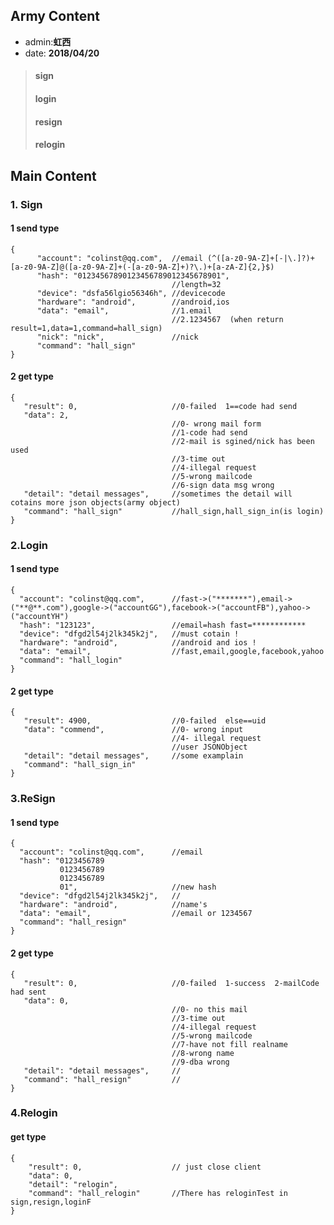 ## Army Content
+ admin:**虹西**
+ date: **2018/04/20**

> #### sign
> #### login
> #### resign
> #### relogin


## Main Content

### 1. Sign
#### 1 send type
    {
          "account": "colinst@qq.com",  //email (^([a-z0-9A-Z]+[-|\.]?)+[a-z0-9A-Z]@([a-z0-9A-Z]+(-[a-z0-9A-Z]+)?\.)+[a-zA-Z]{2,}$)
          "hash": "01234567890123456789012345678901",             
                                        //length=32
          "device": "dsfa56lgio56346h", //devicecode
          "hardware": "android",        //android,ios
          "data": "email",              //1.email
                                        //2.1234567  (when return result=1,data=1,command=hall_sign)
          "nick": "nick",               //nick
          "command": "hall_sign"
    }
#### 2 get type
    {
       "result": 0,                     //0-failed  1==code had send 
       "data": 2,
                                        //0- wrong mail form
                                        //1-code had send                        
                                        //2-mail is sgined/nick has been used
                                        //3-time out
                                        //4-illegal request
                                        //5-wrong mailcode
                                        //6-sign data msg wrong
       "detail": "detail messages",     //sometimes the detail will cotains more json objects(army object)
       "command": "hall_sign"           //hall_sign,hall_sign_in(is login)
    }



### 2.Login
#### 1 send type
    {
      "account": "colinst@qq.com",      //fast->("*******"),email->("**@**.com"),google->("accountGG"),facebook->("accountFB"),yahoo->("accountYH")
      "hash": "123123",                 //email=hash fast=************
      "device": "dfgd2l54j2lk345k2j",   //must cotain !
      "hardware": "android",            //android and ios !
      "data": "email",                  //fast,email,google,facebook,yahoo
      "command": "hall_login"
    }
#### 2 get type
    {
       "result": 4900,                  //0-failed  else==uid 
       "data": "commend",               //0- wrong input
                                        //4- illegal request
                                        //user JSONObject
       "detail": "detail messages",     //some examplain
       "command": "hall_sign_in"
    }

   
   
### 3.ReSign
#### 1 send type
    {
      "account": "colinst@qq.com",      //email
      "hash": "0123456789
               0123456789
               0123456789
               01",                     //new hash
      "device": "dfgd2l54j2lk345k2j",   //
      "hardware": "android",            //name's
      "data": "email",                  //email or 1234567
      "command": "hall_resign"
    }
#### 2 get type
    {
       "result": 0,                     //0-failed  1-success  2-mailCode had sent
       "data": 0,                       
                                        //0- no this mail
                                        //3-time out
                                        //4-illegal request
                                        //5-wrong mailcode
                                        //7-have not fill realname
                                        //8-wrong name
                                        //9-dba wrong
       "detail": "detail messages",     //
       "command": "hall_resign"         //
    }

### 4.Relogin
#### get type
    {
        "result": 0,                    // just close client
        "data": 0,                                                               
        "detail": "relogin",                
        "command": "hall_relogin"       //There has reloginTest in sign,resign,loginF
    }

